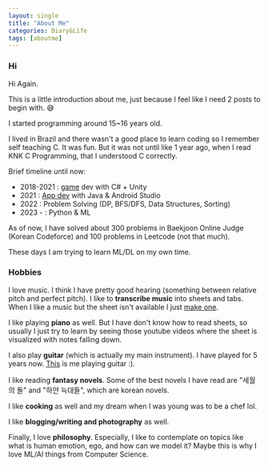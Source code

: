 ```yaml
---
layout: single
title: "About Me"
categories: Diary&Life
tags: [aboutme]
---
```


### Hi
Hi Again.

This is a little introduction about me, just because I feel like I need 2 posts to begin with. 😅

I started programming around 15~16 years old. 
 
I lived in Brazil and there wasn't a good place to learn coding so I remember self teaching C. It was fun. But it was not until like 1 year ago, when I read KNK C Programming, that I understood C correctly.

Brief timeline until now:
- 2018-2021 : [game](https://www.youtube.com/watch?v=MsnWCGpVDLE&t=379s&ab_channel=Hnsh-%EB%AF%B8%EB%9E%98%EC%9D%98%EA%B0%9C%EB%B0%9C%EC%9E%90) dev with C# + Unity
- 2021 : [App dev](https://www.youtube.com/watch?v=UUs8fQ1Xh5c&ab_channel=Hnsh-%EB%AF%B8%EB%9E%98%EC%9D%98%EA%B0%9C%EB%B0%9C%EC%9E%90) with Java & Android Studio
- 2022 : Problem Solving (DP, BFS/DFS, Data Structures, Sorting)
- 2023 - : Python & ML  

As of now, I have solved about 300 problems in Baekjoon Online Judge (Korean Codeforce) and 100 problems in Leetcode (not that much).

These days I am trying to learn ML/DL on my own time.

### Hobbies

I love music. I think I have pretty good hearing (something between relative pitch and perfect pitch). I like to **transcribe music** into sheets and tabs. When I like a music but the sheet isn't available I just [make one](https://www.youtube.com/watch?v=S93OnVNIyNE&ab_channel=Hnsh-%EB%AF%B8%EB%9E%98%EC%9D%98%EA%B0%9C%EB%B0%9C%EC%9E%90).

I like playing **piano** as well. But I have don't know how to read sheets, so usually I just try to learn by seeing those youtube videos where the sheet is visualized with notes falling down.

I also play **guitar** (which is actually my main instrument). I have played for 5 years now. [This](https://www.youtube.com/watch?v=HfF-0mSsg0U&ab_channel=Hnsh-%EB%AF%B8%EB%9E%98%EC%9D%98%EA%B0%9C%EB%B0%9C%EC%9E%90) is me playing guitar :).

I like reading **fantasy novels**. Some of the best novels I have read are "세월의 돌" and "하얀 늑대들", which are korean novels.

I like **cooking** as well and my dream when I was young was to be a chef lol.

I like **blogging/writing and photography** as well.

Finally, I love **philosophy**. Especially, I like to contemplate on topics like what is human emotion, ego, and how can we model it? Maybe this is why I love ML/AI things from Computer Science. 